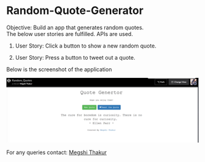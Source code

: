 # Random-Quote-Generator

Objective: Build an app that generates random quotes.</br >
The below user stories are fulfilled. APIs are used.</br >

1. User Story: Click a button to show a new random quote.</br >

2. User Story: Press a button to tweet out a quote.</br >

Below is the screenshot of the application </br>

![My picture](https://github.com/megshithakur1/Random-Quote-Generator/blob/master/Screenshots/2.png)

For any queries contact: [Megshi Thakur](https://www.linkedin.com/in/megshithakur/) 
